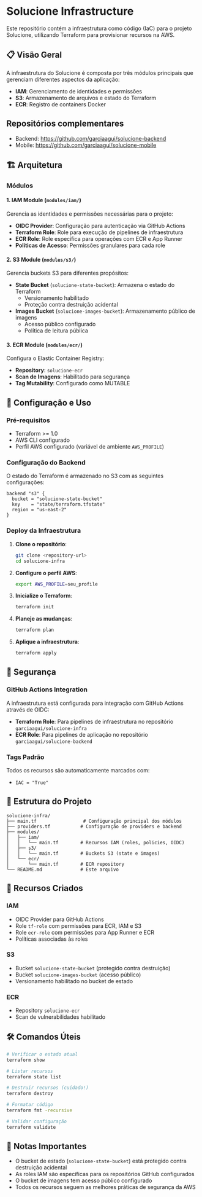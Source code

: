 # Solucione Infrastructure

Este repositório contém a infraestrutura como código (IaC) para o projeto Solucione, utilizando Terraform para provisionar recursos na AWS.

## 📋 Visão Geral

A infraestrutura do Solucione é composta por três módulos principais que gerenciam diferentes aspectos da aplicação:

- **IAM**: Gerenciamento de identidades e permissões
- **S3**: Armazenamento de arquivos e estado do Terraform
- **ECR**: Registro de containers Docker

## Repositórios complementares

- Backend: https://github.com/garciaagui/solucione-backend
- Mobile: https://github.com/garciaagui/solucione-mobile

## 🏗️ Arquitetura

### Módulos

#### 1. **IAM Module** (`modules/iam/`)

Gerencia as identidades e permissões necessárias para o projeto:

- **OIDC Provider**: Configuração para autenticação via GitHub Actions
- **Terraform Role**: Role para execução de pipelines de infraestrutura
- **ECR Role**: Role específica para operações com ECR e App Runner
- **Políticas de Acesso**: Permissões granulares para cada role

#### 2. **S3 Module** (`modules/s3/`)

Gerencia buckets S3 para diferentes propósitos:

- **State Bucket** (`solucione-state-bucket`): Armazena o estado do Terraform
  - Versionamento habilitado
  - Proteção contra destruição acidental
- **Images Bucket** (`solucione-images-bucket`): Armazenamento público de imagens
  - Acesso público configurado
  - Política de leitura pública

#### 3. **ECR Module** (`modules/ecr/`)

Configura o Elastic Container Registry:

- **Repository**: `solucione-ecr`
- **Scan de Imagens**: Habilitado para segurança
- **Tag Mutability**: Configurado como MUTABLE

## 🚀 Configuração e Uso

### Pré-requisitos

- Terraform >= 1.0
- AWS CLI configurado
- Perfil AWS configurado (variável de ambiente `AWS_PROFILE`)

### Configuração do Backend

O estado do Terraform é armazenado no S3 com as seguintes configurações:

```hcl
backend "s3" {
  bucket = "solucione-state-bucket"
  key    = "state/terraform.tfstate"
  region = "us-east-2"
}
```

### Deploy da Infraestrutura

1. **Clone o repositório**:

   ```bash
   git clone <repository-url>
   cd solucione-infra
   ```

2. **Configure o perfil AWS**:

   ```bash
   export AWS_PROFILE=seu_profile
   ```

3. **Inicialize o Terraform**:

   ```bash
   terraform init
   ```

4. **Planeje as mudanças**:

   ```bash
   terraform plan
   ```

5. **Aplique a infraestrutura**:
   ```bash
   terraform apply
   ```

## 🔐 Segurança

### GitHub Actions Integration

A infraestrutura está configurada para integração com GitHub Actions através de OIDC:

- **Terraform Role**: Para pipelines de infraestrutura no repositório `garciaagui/solucione-infra`
- **ECR Role**: Para pipelines de aplicação no repositório `garciaagui/solucione-backend`

### Tags Padrão

Todos os recursos são automaticamente marcados com:

- `IAC = "True"`

## 📁 Estrutura do Projeto

```
solucione-infra/
├── main.tf                 # Configuração principal dos módulos
├── providers.tf           # Configuração de providers e backend
├── modules/
│   ├── iam/
│   │   └── main.tf        # Recursos IAM (roles, policies, OIDC)
│   ├── s3/
│   │   └── main.tf        # Buckets S3 (state e images)
│   └── ecr/
│       └── main.tf        # ECR repository
└── README.md              # Este arquivo
```

## 🔧 Recursos Criados

### IAM

- OIDC Provider para GitHub Actions
- Role `tf-role` com permissões para ECR, IAM e S3
- Role `ecr-role` com permissões para App Runner e ECR
- Políticas associadas às roles

### S3

- Bucket `solucione-state-bucket` (protegido contra destruição)
- Bucket `solucione-images-bucket` (acesso público)
- Versionamento habilitado no bucket de estado

### ECR

- Repository `solucione-ecr`
- Scan de vulnerabilidades habilitado

## 🛠️ Comandos Úteis

```bash
# Verificar o estado atual
terraform show

# Listar recursos
terraform state list

# Destruir recursos (cuidado!)
terraform destroy

# Formatar código
terraform fmt -recursive

# Validar configuração
terraform validate
```

## 📝 Notas Importantes

- O bucket de estado (`solucione-state-bucket`) está protegido contra destruição acidental
- As roles IAM são específicas para os repositórios GitHub configurados
- O bucket de imagens tem acesso público configurado
- Todos os recursos seguem as melhores práticas de segurança da AWS
